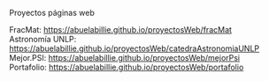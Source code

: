 Proyectos páginas web

FracMat: https://abuelabillie.github.io/proyectosWeb/fracMat  
Astronomía UNLP: https://abuelabillie.github.io/proyectosWeb/catedraAstronomiaUNLP    
Mejor.PSI: https://abuelabillie.github.io/proyectosWeb/mejorPsi  
Portafolio: https://abuelabillie.github.io/proyectosWeb/portafolio  
         
    
